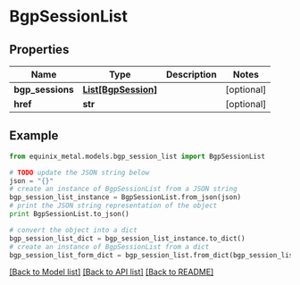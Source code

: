 # BgpSessionList


## Properties
Name | Type | Description | Notes
------------ | ------------- | ------------- | -------------
**bgp_sessions** | [**List[BgpSession]**](BgpSession.md) |  | [optional] 
**href** | **str** |  | [optional] 

## Example

```python
from equinix_metal.models.bgp_session_list import BgpSessionList

# TODO update the JSON string below
json = "{}"
# create an instance of BgpSessionList from a JSON string
bgp_session_list_instance = BgpSessionList.from_json(json)
# print the JSON string representation of the object
print BgpSessionList.to_json()

# convert the object into a dict
bgp_session_list_dict = bgp_session_list_instance.to_dict()
# create an instance of BgpSessionList from a dict
bgp_session_list_form_dict = bgp_session_list.from_dict(bgp_session_list_dict)
```
[[Back to Model list]](../README.md#documentation-for-models) [[Back to API list]](../README.md#documentation-for-api-endpoints) [[Back to README]](../README.md)


